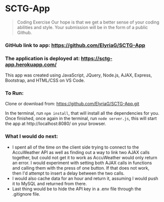 # SCTG-App

>Coding Exercise
Our hope is that we get a better sense of your coding abilities and style. Your submission will be in the form of a public Github.
### GitHub link to app: https://github.com/ElyriaG/SCTG-App
### The application is deployed at: https://sctg-app.herokuapp.com/

This app was created using JavaScript, JQuery, Node.js, AJAX, Express, Bootstrap, and HTML/CSS on VS Code. 

 
 
### **To Run:**
Clone or download from: https://github.com/ElyriaG/SCTG-App.git

In the terminal, run `npm install`, that will install all the dependencies for you. Once finished, once again in the terminal, run `node server.js`, this will start the app at http://localhost:8080/ on your browser. 

### What I would do next:
- I spent all of the time on the client side trying to connect to the AccuWeather API as well as finding out a way to link two AJAX calls together, but could not get it to work as AccuWeather would only return an error. I would experiment with setting both AJAX calls in functions and calling them with the press of one button. If that does not work, then I'd attempt to insert a delay between the two calls. 
- I would also cache data for an hour and return it, assuming I would push it to MySQL and returned from there. 
- Last thing would be to hide the API key in a .env file through the .gitignore file. 

